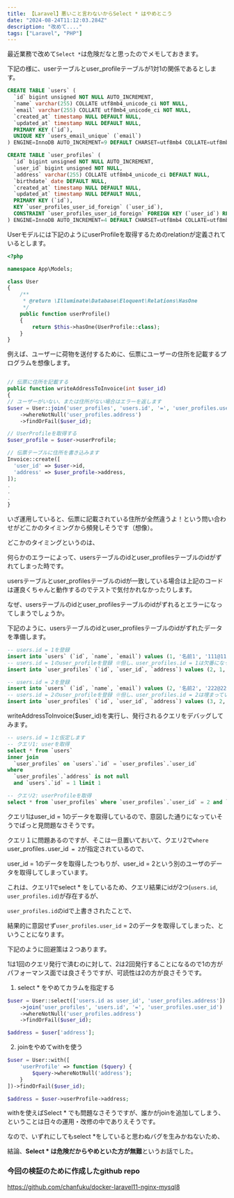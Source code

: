 ```yaml
---
title: 【Laravel】悪いこと言わないからSelect * はやめとこう
date: "2024-08-24T11:12:03.284Z"
description: "改めて...."
tags: ["Laravel", "PHP"]
---
```


最近業務で改めて`Select *`は危険だなと思ったのでメモしておきます。

下記の様に、userテーブルとuser_profileテーブルが1対1の関係であるとします。

```sql
CREATE TABLE `users` (
  `id` bigint unsigned NOT NULL AUTO_INCREMENT,
  `name` varchar(255) COLLATE utf8mb4_unicode_ci NOT NULL,
  `email` varchar(255) COLLATE utf8mb4_unicode_ci NOT NULL,
  `created_at` timestamp NULL DEFAULT NULL,
  `updated_at` timestamp NULL DEFAULT NULL,
  PRIMARY KEY (`id`),
  UNIQUE KEY `users_email_unique` (`email`)
) ENGINE=InnoDB AUTO_INCREMENT=9 DEFAULT CHARSET=utf8mb4 COLLATE=utf8mb4_unicode_ci;

CREATE TABLE `user_profiles` (
  `id` bigint unsigned NOT NULL AUTO_INCREMENT,
  `user_id` bigint unsigned NOT NULL,
  `address` varchar(255) COLLATE utf8mb4_unicode_ci DEFAULT NULL,
  `birthdate` date DEFAULT NULL,
  `created_at` timestamp NULL DEFAULT NULL,
  `updated_at` timestamp NULL DEFAULT NULL,
  PRIMARY KEY (`id`),
  KEY `user_profiles_user_id_foreign` (`user_id`),
  CONSTRAINT `user_profiles_user_id_foreign` FOREIGN KEY (`user_id`) REFERENCES `users` (`id`) ON DELETE CASCADE
) ENGINE=InnoDB AUTO_INCREMENT=4 DEFAULT CHARSET=utf8mb4 COLLATE=utf8mb4_unicode_ci;
```

Userモデルには下記のようにuserProfileを取得するためのrelationが定義されているとします。

```php
<?php

namespace App\Models;

class User
{
    /**
     * @return \Illuminate\Database\Eloquent\Relations\HasOne
     */
    public function userProfile()
    {
        return $this->hasOne(UserProfile::class);
    }
}
```

例えば、ユーザーに荷物を送付するために、伝票にユーザーの住所を記載するプログラムを想像します。

```php

// 伝票に住所を記載する
public function writeAddressToInvoice(int $user_id)
{
// ユーザーがいない、または住所がない場合はエラーを返します
$user = User::join('user_profiles', 'users.id', '=', 'user_profiles.user_id')
    ->whereNotNull('user_profiles.address')
    ->findOrFail($user_id);

// UserProfileを取得する
$user_profile = $user->userProfile;

// 伝票テーブルに住所を書き込みます
Invoice::create([
  'user_id' => $user->id,
  'address' => $user_profile->address,
]);
.
.
.
}
```

いざ運用していると、伝票に記載されている住所が全然違うよ！という問い合わせがどこかのタイミングから頻発しそうです（想像）。

どこかのタイミングというのは、

何らかのエラーによって、usersテーブルのidとuser_profilesテーブルのidがずれてしまった時です。

usersテーブルとuser_profilesテーブルのidが一致している場合は上記のコードは運良くちゃんと動作するのでテストで気付かれなかったりします。

なぜ、usersテーブルのidとuser_profilesテーブルのidがずれるとエラーになってしまうでしょうか。

下記のように、usersテーブルのidとuser_profilesテーブルのidがずれたデータを準備します。

```sql
-- users.id = 1を登録
insert into `users` (`id`, `name`, `email`) values (1, '名前1', '111@111.com');
-- users.id = 1のuser_profileを登録 ※但し、user_profiles.id = 1は欠番になっていると仮定し、user_profiles.id = 2で登録する
insert into `user_profiles` (`id`, `user_id`, `address`) values (2, 1, '住所1');

-- users.id = 2を登録
insert into `users` (`id`, `name`, `email`) values (2, '名前2', '222@222.com');
-- users.id = 2のuser_profileを登録 ※但し、user_profiles.id = 2は埋まっているので、user_profiles.id = 3で登録する
insert into `user_profiles` (`id`, `user_id`, `address`) values (3, 2, '住所2');
```

writeAddressToInvoice($user_id)を実行し、発行されるクエリをデバッグしてみます。

```sql
-- users.id = 1と仮定します
-- クエリ1: userを取得
select * from `users`
inner join
  `user_profiles` on `users`.`id` = `user_profiles`.`user_id`
where
  `user_profiles`.`address` is not null
  and `users`.`id` = 1 limit 1

-- クエリ2: userProfileを取得
select * from `user_profiles` where `user_profiles`.`user_id` = 2 and `user_profiles`.`user_id` is not null limit 1
```

クエリ1はuser_id = 1のデータを取得しているので、意図した通りになっていそうでぱっと見問題なさそうです。

クエリ１に問題あるのですが、そこは一旦置いておいて、クエリ2で`where `user_profiles`.`user_id` = 2`が指定されているので、

user_id = 1のデータを取得したつもりが、user_id = 2という別のユーザのデータを取得してしまっています。

これは、クエリ1でselect * をしているため、クエリ結果にidが2つ(`users.id`, `user_profiles.id`)が存在するが、

`user_profiles.id`のidで上書きされたことで、

結果的に意図せず`user_profiles.user_id` = 2のデータを取得してしまった、ということになります。

下記のように回避策は２つあります。

1は1回のクエリ発行で済むのに対して、2は2回発行することになるので1の方がパフォーマンス面では良さそうですが、可読性は2の方が良さそうです。

1. select * をやめてカラムを指定する

```php
$user = User::select(['users.id as user_id', 'user_profiles.address'])
    ->join('user_profiles', 'users.id', '=', 'user_profiles.user_id')
    ->whereNotNull('user_profiles.address')
    ->findOrFail($user_id);

$address = $user['address'];
```

2. joinをやめてwithを使う

```php
$user = User::with([
    'userProfile' => function ($query) {
        $query->whereNotNull('address');
    }
])->findOrFail($user_id);

$address = $user->userProfile->address;
```

withを使えばSelect * でも問題なさそうですが、誰かがjoinを追加してしまう、ということは日々の運用・改修の中でありえそうです。

なので、いずれにしてもselect *をしていると思わぬバグを生みかねないため、

結論、<strong>Select * は危険だからやめといた方が無難</strong>というお話でした。

### 今回の検証のために作成したgithub repo
<a href="https://github.com/chanfuku/docker-laravel11-nginx-mysql8" target="_blank">
https://github.com/chanfuku/docker-laravel11-nginx-mysql8
</a>
